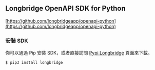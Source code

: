 ## Longbridge OpenAPI SDK for Python

[https://github.com/longbridgeapp/openapi-python](https://github.com/longbridgeapp/openapi-python)

### 安裝 SDK

你可以通過 Pip 安裝 SDK，或者直接訪問 [Pypi Longbridge](https://pypi.org/project/longbridge/) 頁面來下載。

```bash
$ pip3 install longbridge
```